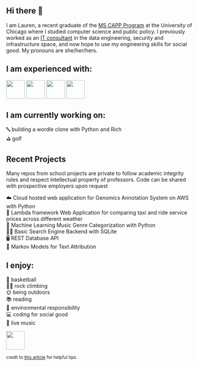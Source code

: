 ## Hi there 👋

I am Lauren, a recent graduate of the [MS CAPP Program](https://capp.uchicago.edu/) at the University of Chicago where I studied computer science and public policy. I previously worked as an [IT consultant](https://www.avanade.com/en) in the data engineering, security and infrastructure space, and now hope to use my engineering skills for social good. My pronouns are she/her/hers.

## I am experienced with:
<img height=50 src="https://cdn.jsdelivr.net/gh/devicons/devicon/icons/python/python-original.svg"/> <img height=50 src="https://cdn.jsdelivr.net/gh/devicons/devicon/icons/github/github-original.svg"/> <img height=50 src="https://cdn.jsdelivr.net/gh/devicons/devicon/icons/git/git-plain.svg"/> <img height=50 src="https://cdn.jsdelivr.net/gh/devicons/devicon/icons/javascript/javascript-original.svg" />
                                                                                                         
## I am currently working on:
🔤 building a wordle clone with Python and Rich  
⛳ golf  

## Recent Projects
Many repos from school projects are private to follow academic integrity rules and respect intellectual property of professors. Code can be shared with prospective employers upon request

☁️ Cloud hosted web application for Genomics Annotation System on AWS with Python  
🚕 Lambda framework Web Application for comparing taxi and ride service prices across different weather  
🎵 Machine Learning Music Genre Categorization with Python  
👩‍💻 Basic Search Engine Backend with SQLite  
🖥️ REST Database API  
💬 Markov Models for Text Attribution  

## I enjoy:
🏀 basketball  
🧗‍♀️ rock climbing  
🌞 being outdoors  
📚 reading  
🌱 environmental responsibility  
💻 coding for social good  
🎵 live music  

<a href="https://www.linkedin.com/in/lauren-quattrocchi/">
   <img height="50" src="https://www.vectorlogo.zone/logos/linkedin/linkedin-ar21.svg" />
</a>

<sub> credit to [this article](https://towardsdatascience.com/enrich-your-github-profile-with-these-tips-272fa1eafe05) for helpful tips.<sub>

<!--
<img src="https://github-readme-stats.vercel.app/api?username=laurenquattrocchi&show_icons=true"/>
<img src="https://github-readme-stats.vercel.app/api/top-langs?username=laurenquattrocchi&layout=compact"/>

Currently Working On
👩🏻‍🏫 School Projects


👩🏻‍💻 Past Projects
Many repositories from school projects are private for academic integrity and intellectual property purposes. Code can be shared with prospective employers upon request.

Developing websites using node.js and Express
Developing a big data application using Hive, HBase, and Hadoop
Researching the impact of climate change on the demographics of Chicago
CFD script
RESTful API and Database using Flask and PostgreSQL
Classification using Decision Trees, K-Nearest Neighbors, Perceptrons, Logistic Regression, and Neural Networks in PyTorch
Record Linkage using Jaro-Winkler Distance
Search Engine Backend using SQLite
Web Scraping and Web Crawlers using BeautifulSoup
Text Attribution using Markov Models
Analyzing Police Traffic Stop Data using Pandas - confirm
Analyzing Avian Diversity using Recursive Treemaps - confirm
Linear Regression using Numpy
Polling Precinct Simulation using M/M/N Queues
Analyzing Political Tweets using NLP
Modeling Language Shifts using Moore Neighborhoods


**laurenquattrocchi/laurenquattrocchi** is a ✨ _special_ ✨ repository because its `README.md` (this file) appears on your GitHub profile.

Here are some ideas to get you started:

- 🔭 I’m currently working on ...
- 🌱 I’m currently learning ...
- 👯 I’m looking to collaborate on ...
- 🤔 I’m looking for help with ...
- 💬 Ask me about ...
- 📫 How to reach me: ...
- 😄 Pronouns: ...
- ⚡ Fun fact: ...
-->
